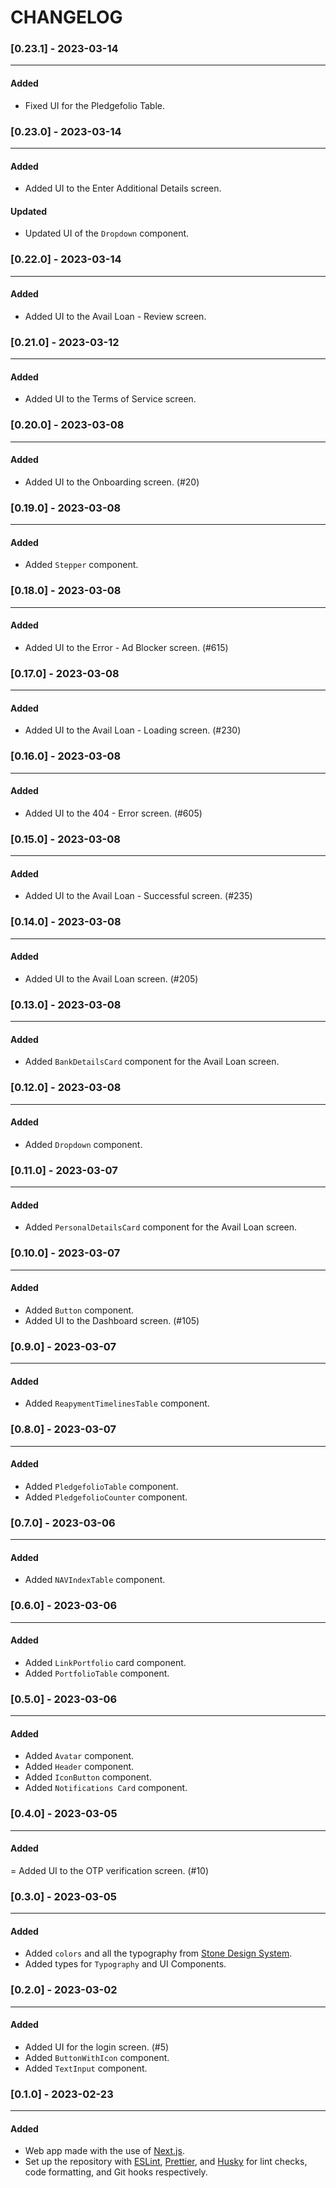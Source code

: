 # CHANGELOG
### [0.23.1] - 2023-03-14
---
#### Added
- Fixed UI for the Pledgefolio Table.

### [0.23.0] - 2023-03-14
---
#### Added
- Added UI to the Enter Additional Details screen.

#### Updated
- Updated UI of the `Dropdown` component.

### [0.22.0] - 2023-03-14
---
#### Added
- Added UI to the Avail Loan - Review screen.

### [0.21.0] - 2023-03-12
---
#### Added
- Added UI to the Terms of Service screen.

### [0.20.0] - 2023-03-08
---
#### Added
- Added UI to the Onboarding screen. (#20)

### [0.19.0] - 2023-03-08
---
#### Added
- Added `Stepper` component.

### [0.18.0] - 2023-03-08
---
#### Added
- Added UI to the Error - Ad Blocker screen. (#615)

### [0.17.0] - 2023-03-08
---
#### Added
- Added UI to the Avail Loan - Loading screen. (#230)

### [0.16.0] - 2023-03-08
---
#### Added
- Added UI to the 404 - Error screen. (#605)

### [0.15.0] - 2023-03-08
---
#### Added
- Added UI to the Avail Loan - Successful screen. (#235)

### [0.14.0] - 2023-03-08
---
#### Added
- Added UI to the Avail Loan screen. (#205)

### [0.13.0] - 2023-03-08
---
#### Added
- Added `BankDetailsCard` component for the Avail Loan screen.

### [0.12.0] - 2023-03-08
---
#### Added
- Added `Dropdown` component.

### [0.11.0] - 2023-03-07
---
#### Added
- Added `PersonalDetailsCard` component for the Avail Loan screen.

### [0.10.0] - 2023-03-07
---
#### Added
- Added `Button` component.
- Added UI to the Dashboard screen. (#105)

### [0.9.0] - 2023-03-07
---
#### Added
- Added `ReapymentTimelinesTable` component.

### [0.8.0] - 2023-03-07
---
#### Added
- Added `PledgefolioTable` component.
- Added `PledgefolioCounter` component.

### [0.7.0] - 2023-03-06

---

#### Added

-   Added `NAVIndexTable` component.

### [0.6.0] - 2023-03-06

---

#### Added

-   Added `LinkPortfolio` card component.
-   Added `PortfolioTable` component.

### [0.5.0] - 2023-03-06

---

#### Added

-   Added `Avatar` component.
-   Added `Header` component.
-   Added `IconButton` component.
-   Added `Notifications Card` component.

### [0.4.0] - 2023-03-05

---

#### Added

= Added UI to the OTP verification screen. (#10)

### [0.3.0] - 2023-03-05

---

#### Added

-   Added `colors` and all the typography from [Stone Design System](https://50fin.in/Stone).
-   Added types for `Typography` and UI Components.

### [0.2.0] - 2023-03-02

---

#### Added

-   Added UI for the login screen. (#5)
-   Added `ButtonWithIcon` component.
-   Added `TextInput` component.

### [0.1.0] - 2023-02-23

---

#### Added

-   Web app made with the use of [Next.js](https://nextjs.org/).
-   Set up the repository with [ESLint](https://eslint.org), [Prettier](https://prettier.io), and [Husky](https://typicode.github.io/husky) for lint checks, code formatting, and Git hooks respectively.
